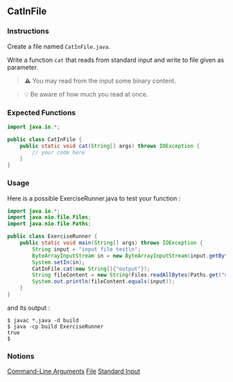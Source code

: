 ## CatInFile

### Instructions

Create a file named `CatInFile.java`.

Write a function `cat` that reads from standard input and write to file given as parameter.

> ⚠️ You may read from the input some binary content.

> 💡 Be aware of how much you read at once.

### Expected Functions

```java
import java.io.*;

public class CatInFile {
    public static void cat(String[] args) throws IOException {
        // your code here
    }
}
```

### Usage

Here is a possible ExerciseRunner.java to test your function :

```java
import java.io.*;
import java.nio.file.Files;
import java.nio.file.Paths;

public class ExerciseRunner {
    public static void main(String[] args) throws IOException {
        String input = "input file test\n";
        ByteArrayInputStream in = new ByteArrayInputStream(input.getBytes());
        System.setIn(in);
        CatInFile.cat(new String[]{"output"});
        String fileContent = new String(Files.readAllBytes(Paths.get("output")));
        System.out.println(fileContent.equals(input));
    }
}
```

and its output :

```shell
$ javac *.java -d build
$ java -cp build ExerciseRunner
true
$
```

### Notions

[Command-Line Arguments](https://docs.oracle.com/javase/tutorial/essential/environment/cmdLineArgs.html)
[File](https://docs.oracle.com/javase/7/docs/api/java/nio/file/Files.html)
[Standard Input](https://docs.oracle.com/javase/8/docs/api/java/io/InputStream.html)

